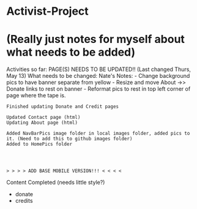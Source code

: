 # Activist-Project
# (Really just notes for myself about what needs to be added)
Activities so far:
    PAGE(S) NEEDS TO BE UPDATED!! (Last changed Thurs, May 13)
    What needs to be changed: Nate's Notes:
    - Change background pics to have banner separate from yellow 
    - Resize and move About ->> Donate links to rest on banner
    - Reformat pics to rest in top left corner of page where the tape is.

    Finished updating Donate and Credit pages

    Updated Contact page (html)
    Updating About page (html)
    
    Added NavBarPics image folder in local images folder, added pics to it. (Need to add this to github images folder)
    Added to HomePics folder
    
    


    > > > > ADD BASE MOBILE VERSION!!! < < < <


Content Completed (needs little style?)
- donate 
- credits
